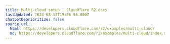 ```yaml
---
title: Multi-cloud setup · Cloudflare R2 docs
lastUpdated: 2024-08-13T19:56:56.000Z
chatbotDeprioritize: false
source_url:
  html: https://developers.cloudflare.com/r2/examples/multi-cloud/
  md: https://developers.cloudflare.com/r2/examples/multi-cloud/index.md
---
```


